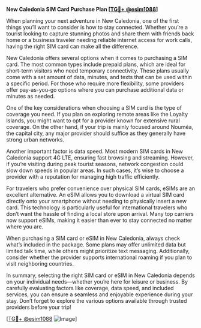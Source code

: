 **New Caledonia SIM Card Purchase Plan [[TG💪+ @esim1088](https://t.me/s/esim1088)]**

When planning your next adventure in New Caledonia, one of the first things you’ll want to consider is how to stay connected. Whether you’re a tourist looking to capture stunning photos and share them with friends back home or a business traveler needing reliable internet access for work calls, having the right SIM card can make all the difference. 

New Caledonia offers several options when it comes to purchasing a SIM card. The most common types include prepaid plans, which are ideal for short-term visitors who need temporary connectivity. These plans usually come with a set amount of data, minutes, and texts that can be used within a specific period. For those who require more flexibility, some providers offer pay-as-you-go options where you can purchase additional data or minutes as needed.

One of the key considerations when choosing a SIM card is the type of coverage you need. If you plan on exploring remote areas like the Loyalty Islands, you might want to opt for a provider known for extensive rural coverage. On the other hand, if your trip is mainly focused around Nouméa, the capital city, any major provider should suffice as they generally have strong urban networks.

Another important factor is data speed. Most modern SIM cards in New Caledonia support 4G LTE, ensuring fast browsing and streaming. However, if you’re visiting during peak tourist seasons, network congestion could slow down speeds in popular areas. In such cases, it’s wise to choose a provider with a reputation for managing high traffic efficiently.

For travelers who prefer convenience over physical SIM cards, eSIMs are an excellent alternative. An eSIM allows you to download a virtual SIM card directly onto your smartphone without needing to physically insert a new card. This technology is particularly useful for international travelers who don’t want the hassle of finding a local store upon arrival. Many top carriers now support eSIMs, making it easier than ever to stay connected no matter where you are.

When purchasing a SIM card or eSIM in New Caledonia, always check what’s included in the package. Some plans may offer unlimited data but limited talk time, while others might prioritize text messaging. Additionally, consider whether the provider supports international roaming if you plan to visit neighboring countries.

In summary, selecting the right SIM card or eSIM in New Caledonia depends on your individual needs—whether you’re here for leisure or business. By carefully evaluating factors like coverage, data speed, and included services, you can ensure a seamless and enjoyable experience during your stay. Don’t forget to explore the various options available through trusted providers before your trip!

[[TG💪+ @esim1088](https://t.me/s/esim1088) ![Image](https://i.postimg.cc/Y0z9fWf4/image.png)]